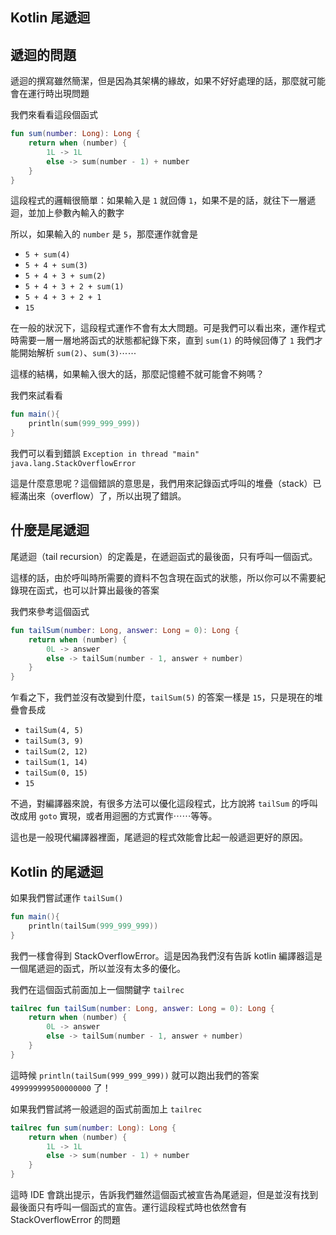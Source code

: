 ## Kotlin 尾遞迴

## 遞迴的問題

遞迴的撰寫雖然簡潔，但是因為其架構的緣故，如果不好好處理的話，那麼就可能會在運行時出現問題

我們來看看這段個函式

```kotlin
fun sum(number: Long): Long {
    return when (number) {
        1L -> 1L
        else -> sum(number - 1) + number
    }
}
```

這段程式的邏輯很簡單：如果輸入是 `1` 就回傳 `1`，如果不是的話，就往下一層遞迴，並加上參數內輸入的數字

所以，如果輸入的 `number` 是 `5`，那麼運作就會是

* `5 + sum(4)`
* `5 + 4 + sum(3)`
* `5 + 4 + 3 + sum(2)`
* `5 + 4 + 3 + 2 + sum(1)`
* `5 + 4 + 3 + 2 + 1`
* `15`

在一般的狀況下，這段程式運作不會有太大問題。可是我們可以看出來，運作程式時需要一層一層地將函式的狀態都紀錄下來，直到 `sum(1)` 的時候回傳了 `1` 我們才能開始解析 `sum(2)`、`sum(3)`⋯⋯

這樣的結構，如果輸入很大的話，那麼記憶體不就可能會不夠嗎？

我們來試看看

```kotlin
fun main(){
    println(sum(999_999_999))
}
```

我們可以看到錯誤 `Exception in thread "main" java.lang.StackOverflowError`

這是什麼意思呢？這個錯誤的意思是，我們用來記錄函式呼叫的堆疊（stack）已經滿出來（overflow）了，所以出現了錯誤。

## 什麼是尾遞迴

尾遞迴（tail recursion）的定義是，在遞迴函式的最後面，只有呼叫一個函式。

這樣的話，由於呼叫時所需要的資料不包含現在函式的狀態，所以你可以不需要紀錄現在函式，也可以計算出最後的答案

我們來參考這個函式

```kotlin
fun tailSum(number: Long, answer: Long = 0): Long {
    return when (number) {
        0L -> answer
        else -> tailSum(number - 1, answer + number)
    }
}
```

乍看之下，我們並沒有改變到什麼，`tailSum(5)` 的答案一樣是 `15`，只是現在的堆疊會長成

* `tailSum(4, 5)`
* `tailSum(3, 9)`
* `tailSum(2, 12)`
* `tailSum(1, 14)`
* `tailSum(0, 15)`
* `15`

不過，對編譯器來說，有很多方法可以優化這段程式，比方說將 `tailSum` 的呼叫改成用 `goto` 實現，或者用迴圈的方式實作⋯⋯等等。

這也是一般現代編譯器裡面，尾遞迴的程式效能會比起一般遞迴更好的原因。

## Kotlin 的尾遞迴

如果我們嘗試運作 `tailSum()`

```kotlin
fun main(){
    println(tailSum(999_999_999))
}
```

我們一樣會得到 StackOverflowError。這是因為我們沒有告訴 kotlin 編譯器這是一個尾遞迴的函式，所以並沒有太多的優化。

我們在這個函式前面加上一個關鍵字 `tailrec`

```kotlin
tailrec fun tailSum(number: Long, answer: Long = 0): Long {
    return when (number) {
        0L -> answer
        else -> tailSum(number - 1, answer + number)
    }
}
```

這時候 `println(tailSum(999_999_999))` 就可以跑出我們的答案 `499999999500000000` 了！

如果我們嘗試將一般遞迴的函式前面加上 `tailrec`

```kotlin
tailrec fun sum(number: Long): Long {
    return when (number) {
        1L -> 1L
        else -> sum(number - 1) + number
    }
}
```

這時 IDE 會跳出提示，告訴我們雖然這個函式被宣告為尾遞迴，但是並沒有找到最後面只有呼叫一個函式的宣告。運行這段程式時也依然會有 StackOverflowError 的問題
